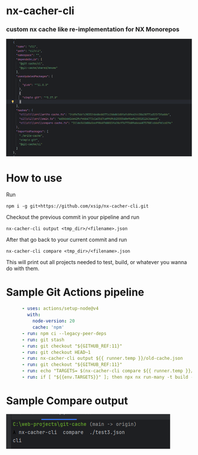 # nx-cacher-cli
### custom nx cache like re-implementation for NX Monorepos
![Cache Output](https://raw.githubusercontent.com/xsip/nx-cacher-cli/refs/heads/main/example-cache-entry.png)
# How to use
Run 
```shell
npm i -g git+https://github.com/xsip/nx-cacher-cli.git
```

Checkout the previous commit in your pipeline and run
```shell
nx-cacher-cli output <tmp_dir>/<filename>.json
```

After that go back to your current commit and run
```shell
nx-cacher-cli compare <tmp_dir>/<filename>.json
```

This will print out all projects needed to test, build, or whatever you wanna do with them.

# Sample Git Actions pipeline

```yaml
      - uses: actions/setup-node@v4
        with:
          node-version: 20
          cache: 'npm'
      - run: npm ci --legacy-peer-deps
      - run: git stash
      - run: git checkout "${GITHUB_REF:11}"
      - run: git checkout HEAD~1
      - run: nx-cacher-cli output ${{ runner.temp }}/old-cache.json
      - run: git checkout "${GITHUB_REF:11}"
      - run: echo "TARGETS= $(nx-cacher-cli compare ${{ runner.temp }}/old-cache.json)" >> $GITHUB_ENV
      - run: if [ "${{env.TARGETS}}" ]; then npx nx run-many -t build -p ${{env.TARGETS}} --parallel=5; fi

```

# Sample Compare output
![Compare](https://raw.githubusercontent.com/xsip/nx-cacher-cli/refs/heads/main/example-cache-compare-output.png)
